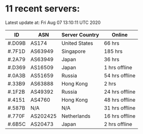 # 11 recent servers:

Latest update at: Fri Aug 07 13:10:11 UTC 2020

| ID | ASN | Server Country | Online |
| -- | --- | -------------- | ------ |
| #.D09B | AS174 | United States | 66 hrs |
| #.7F1D | AS63949 | Singapore | 185 hrs |
| #.2A79 | AS63949 | Japan | 36 hrs |
| #.D369 | AS16509 | Japan | 1 hrs offline |
| #.0A3B | AS51659 | Russia | 54 hrs offline |
| #.33B9 | AS63888 | Hong Kong | 2 hrs |
| #.1F2B | AS49392 | Russia | 24 hrs offline |
| #.4151 | AS4760 | Hong Kong | 48 hrs offline |
| #.587B | N/A | N/A | 31 hrs offline |
| #.770F | AS202425 | Netherlands | 16 hrs offline |
| #.6B5C | AS20473 | Japan | 2 hrs offline |

